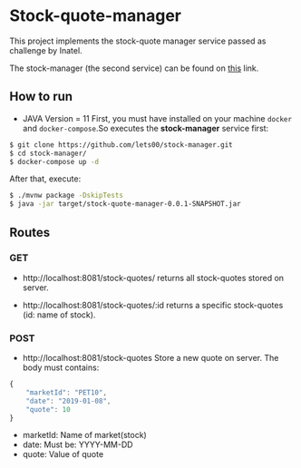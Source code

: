 # Stock-quote-manager

This project implements the stock-quote manager service passed as challenge by Inatel.

The stock-manager (the second service) can be found on [this](https://github.com/lets00/stock-manager) link.

## How to run
* JAVA Version = 11
First, you must have installed on your machine `docker` and `docker-compose`.So executes the **stock-manager** service first:

``` sh
$ git clone https://github.com/lets00/stock-manager.git
$ cd stock-manager/
$ docker-compose up -d
```

After that, execute:

```sh
$ ./mvnw package -DskipTests
$ java -jar target/stock-quote-manager-0.0.1-SNAPSHOT.jar

```

## Routes

### GET

* http://localhost:8081/stock-quotes/
returns all stock-quotes stored on server.

* http://localhost:8081/stock-quotes/:id
returns a specific stock-quotes (id: name of stock).

### POST 
* http://localhost:8081/stock-quotes
Store a new quote on server. The body must contains:
```js
{
	"marketId": "PET10",
	"date": "2019-01-08",
	"quote": 10
}
```
* marketId: Name of market(stock)
* date: Must be: YYYY-MM-DD
* quote: Value of quote

